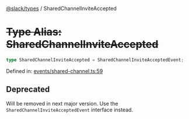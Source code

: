 [@slack/types](../index.md) / SharedChannelInviteAccepted

# ~~Type Alias: SharedChannelInviteAccepted~~

```ts
type SharedChannelInviteAccepted = SharedChannelInviteAcceptedEvent;
```

Defined in: [events/shared-channel.ts:59](https://github.com/slackapi/node-slack-sdk/blob/main/packages/types/src/events/shared-channel.ts#L59)

## Deprecated

Will be removed in next major version. Use the `SharedChannelInviteAcceptedEvent` interface instead.
